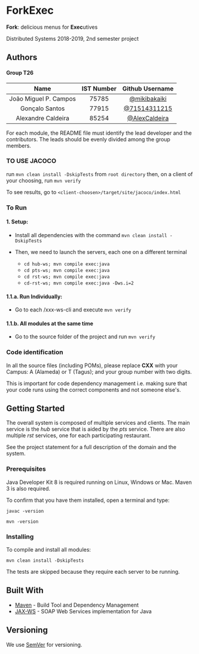 # ForkExec

**Fork**: delicious menus for **Exec**utives

Distributed Systems 2018-2019, 2nd semester project

## Authors

#### Group T26

| Name | IST Number | Github Username |
| :---:         |     :---:      |          :---: |
| João Miguel P. Campos   | 75785     | [@mikibakaiki](https://github.com/mikibakaiki)    |
| Gonçalo Santos     | 77915      | [@71514311215](https://github.com/71514311215)      |
| Alexandre Caldeira     | 85254      | [@AlexCaldeira](https://github.com/AlexCaldeira)      |




For each module, the README file must identify the lead developer and the contributors.
The leads should be evenly divided among the group members.

### TO USE JACOCO
run `mvn clean install -DskipTests` from `root directory`
then, on a client of your choosing, run `mvn verify`

To see results, go to `<client-choosen>/target/site/jacoco/index.html`

### To Run

#### 1. Setup:

* Install all dependencies with the command `mvn clean install -DskipTests`

* Then, we need to launch the servers, each one on a different terminal
   * `cd hub-ws; mvn compile exec:java`
   * `cd pts-ws; mvn compile exec:java`
   * `cd rst-ws; mvn compile exec:java`
   * `cd-rst-ws; mvn compile exec:java -Dws.i=2`
   

#### 1.1.a. Run Individually:

* Go to each /xxx-ws-cli and execute `mvn verify`

#### 1.1.b. All modules at the same time

* Go to the source folder of the project and run `mvn verify`



### Code identification

In all the source files (including POMs), please replace __CXX__ with your Campus: A (Alameda) or T (Tagus); and your group number with two digits.

This is important for code dependency management 
i.e. making sure that your code runs using the correct components and not someone else's.


## Getting Started

The overall system is composed of multiple services and clients.
The main service is the _hub_ service that is aided by the _pts_ service. 
There are also multiple _rst_ services, one for each participating restaurant.

See the project statement for a full description of the domain and the system.



### Prerequisites

Java Developer Kit 8 is required running on Linux, Windows or Mac.
Maven 3 is also required.

To confirm that you have them installed, open a terminal and type:

```
javac -version

mvn -version
```


### Installing

To compile and install all modules:

```
mvn clean install -DskipTests
```

The tests are skipped because they require each server to be running.


## Built With

* [Maven](https://maven.apache.org/) - Build Tool and Dependency Management
* [JAX-WS](https://javaee.github.io/metro-jax-ws/) - SOAP Web Services implementation for Java



## Versioning

We use [SemVer](http://semver.org/) for versioning. 



